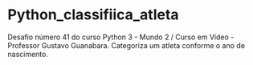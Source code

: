 # Python_classifiica_atleta
Desafio número 41 do curso Python 3 - Mundo 2 / Curso em Vídeo - Professor Gustavo Guanabara.
Categoriza um atleta conforme o ano de nascimento.
